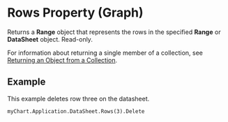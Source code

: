 
# Rows Property (Graph)

Returns a  **Range** object that represents the rows in the specified **Range** or **DataSheet** object. Read-only.

For information about returning a single member of a collection, see  [Returning an Object from a Collection](f8a36459-f9dd-9f4c-ef7a-b188173434d5.md).

## Example

This example deletes row three on the datasheet.


```
myChart.Application.DataSheet.Rows(3).Delete
```

